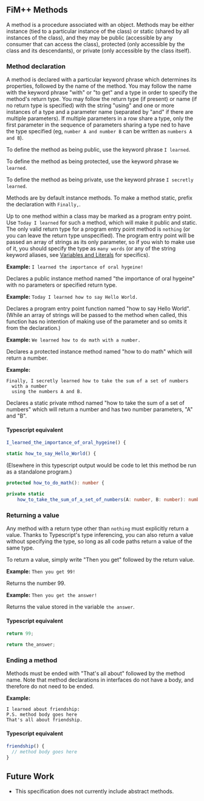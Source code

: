 ## FiM++ Methods
A method is a procedure associated with an object. Methods may be either
instance (tied to a particular instance of the class) or static (shared by all
instances of the class), and they may be public (accessible by any consumer that
can access the class), protected (only accessible by the class and its
descendants), or private (only accessible by the class itself).

### Method declaration
A method is declared with a particular keyword phrase which determines its
properties, followed by the name of the method. You may follow the name with the
keyword phrase "with" or "to get" and a type in order to specify the method's
return type. You may follow the return type (if present) or name (if no return
type is specified) with the string "using" and one or more instances of a type
and a parameter name (separated by "and" if there are multiple parameters). If
multiple parameters in a row share a type, only the first parameter in the
sequence of parameters sharing a type ned to have the type specified (eg,
`number A and number B` can be written as `numbers A and B`).

To define the method as being public, use the keyword phrase `I learned`.

To define the method as being protected, use the keyword phrase `We learned`.

To define the method as being private, use the keyword phrase
`I secretly learned`.

Methods are by default instance methods. To make a method static, prefix the
declaration with `Finally,`.

Up to one method within a class may be marked as a program entry point. Use
`Today I learned` for such a method, which will make it public and static. The
only valid return type for a program entry point method is `nothing` (or you can
leave the return type unspecified). The program entry point will be passed an
array of strings as its only parameter, so if you wish to make use of it, you
should specify the type as `many words` (or any of the string keyword aliases,
see [Variables and Literals](variables-literals.md#fim-variables) for
specifics).

**Example:** `I learned the importance of oral hygeine!`

Declares a public instance method named "the importance of oral hygeine" with no
parameters or specified return type.

**Example:** `Today I learned how to say Hello World.`

Declares a program entry point function named "how to say Hello World". (While
an array of strings will be passed to the method when called, this function has
no intention of making use of the parameter and so omits it from the
declaration.)

**Example:** `We learned how to do math with a number.`

Declares a protected instance method named "how to do math" which will return a
number.

**Example:**
```
Finally, I secretly learned how to take the sum of a set of numbers
  with a number
  using the numbers A and B.
```

Declares a static private mthod named "how to take the sum of a set of numbers"
which will return a number and has two number parameters, "A" and "B".

#### Typescript equivalent
```typescript
I_learned_the_importance_of_oral_hygeine() {
```
```typescript
static how_to_say_Hello_World() {
```
(Elsewhere in this typescript output would be code to let this method be run as
a standalone program.)
```typescript
protected how_to_do_math(): number {
```
```typescript
private static
    how_to_take_the_sum_of_a_set_of_numbers(A: number, B: number): number {
```

### Returning a value
Any method with a return type other than `nothing` must explicitly return a
value. Thanks to Typescript's type inferencing, you can also return a value
without specifying the type, so long as all code paths return a value of the
same type.

To return a value, simply write "Then you get" followed by the return value.

**Example:** `Then you get 99!`

Returns the number 99.

**Example:** `Then you get the answer!`

Returns the value stored in the variable `the answer`.

#### Typescript equivalent
```typescript
return 99;
```
```typescript
return the_answer;
```

### Ending a method
Methods must be ended with "That's all about" followed by the method name. Note
that method declarations in interfaces do not have a body, and therefore do not
need to be ended.

**Example:**
```
I learned about friendship:
P.S. method body goes here
That's all about friendship.
```

#### Typescript equivalent
```typescript
friendship() {
  // method body goes here
}
```

## Future Work
* This specification does not currently include abstract methods.
